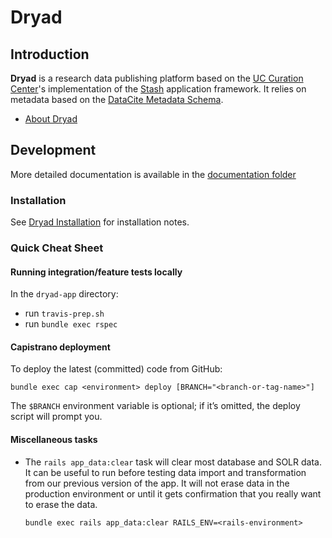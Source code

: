 # Dryad

<!-- [![Build Status](https://travis-ci.com/datadryad/dryad-app.svg?branch=main)](https://travis-ci.com/datadryad/dryad-app) -->

## Introduction

**Dryad** is a research data publishing platform based on the [UC Curation Center](http://www.cdlib.org/uc3/)'s
implementation of the [Stash](https://github.com/CDL-Dryad/stash) application framework. It relies on metadata based on the
[DataCite Metadata Schema](https://schema.datacite.org/).

- [About Dryad](https://datadryad.org/)

## Development

More detailed documentation is available in the [documentation folder](https://github.com/datadryad/dryad-app/blob/main/documentation)

### Installation

See
[Dryad Installation](https://github.com/datadryad/dryad-app/blob/main/documentation/dryad_install.md)
for installation notes.

### Quick Cheat Sheet

#### Running integration/feature tests locally

In the `dryad-app` directory:

- run `travis-prep.sh`
- run `bundle exec rspec`

#### Capistrano deployment

To deploy the latest (committed) code from GitHub:

```
bundle exec cap <environment> deploy [BRANCH="<branch-or-tag-name>"]
```

The `$BRANCH` environment variable is optional; if it’s omitted, the
deploy script will prompt you.

#### Miscellaneous tasks

- The `rails app_data:clear` task will clear most database and SOLR data. It
  can be useful to run before testing data import and transformation from our
  previous version of the app. It will not erase data in the production
  environment or until it gets confirmation that you really want to erase the
  data. 

  ```
  bundle exec rails app_data:clear RAILS_ENV=<rails-environment>
  ```
